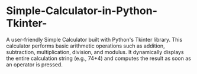 # Simple-Calculator-in-Python-Tkinter-
A user-friendly Simple Calculator built with Python's Tkinter library. This calculator performs basic arithmetic operations such as addition, subtraction, multiplication, division, and modulus. It dynamically displays the entire calculation string (e.g., 74+4) and computes the result as soon as an operator is pressed.
